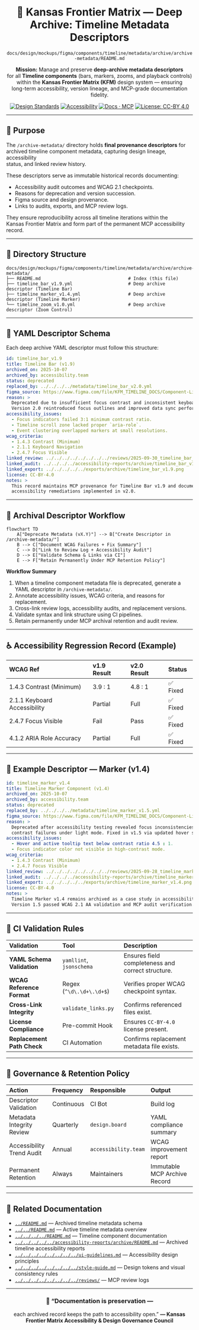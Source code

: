 <div align="center">

# 🧾 Kansas Frontier Matrix — Deep Archive: Timeline Metadata Descriptors  
`docs/design/mockups/figma/components/timeline/metadata/archive/archive-metadata/README.md`

**Mission:** Manage and preserve **deep-archive metadata descriptors**  
for all **Timeline components** (bars, markers, zooms, and playback controls)  
within the **Kansas Frontier Matrix (KFM)** design system — ensuring  
long-term accessibility, version lineage, and MCP-grade documentation fidelity.

[![Design Standards](https://img.shields.io/badge/Design-Human%20Centered-orange)](../../../../../../../../)
[![Accessibility](https://img.shields.io/badge/Accessibility-WCAG%202.1%20AA-yellow)](../../../../../../../../)
[![Docs · MCP](https://img.shields.io/badge/Docs-MCP-blue)](../../../../../../../../../)
[![License: CC-BY 4.0](https://img.shields.io/badge/License-CC--BY%204.0-green)](../../../../../../../../../LICENSE)

</div>

---

## 🎯 Purpose

The `/archive-metadata/` directory holds **final provenance descriptors** for  
archived timeline component metadata, capturing design lineage, accessibility  
status, and linked review history.  

These descriptors serve as immutable historical records documenting:
- Accessibility audit outcomes and WCAG 2.1 checkpoints.  
- Reasons for deprecation and version succession.  
- Figma source and design provenance.  
- Links to audits, exports, and MCP review logs.  

They ensure reproducibility across all timeline iterations within the  
Kansas Frontier Matrix and form part of the permanent MCP accessibility record.

---

## 🧭 Directory Structure

```text
docs/design/mockups/figma/components/timeline/metadata/archive/archive-metadata/
├── README.md                                 # Index (this file)
├── timeline_bar_v1.9.yml                     # Deep archive descriptor (Timeline Bar)
├── timeline_marker_v1.4.yml                  # Deep archive descriptor (Timeline Marker)
└── timeline_zoom_v1.0.yml                    # Deep archive descriptor (Zoom Control)
````

---

## 🧩 YAML Descriptor Schema

Each deep archive YAML descriptor must follow this structure:

```yaml
id: timeline_bar_v1.9
title: Timeline Bar (v1.9)
archived_on: 2025-10-07
archived_by: accessibility.team
status: deprecated
replaced_by: ../../../../metadata/timeline_bar_v2.0.yml
figma_source: https://www.figma.com/file/KFM_TIMELINE_DOCS/Component-Library?node-id=300%3A400
reason: >
  Deprecated due to insufficient focus contrast and inconsistent keyboard tab sequencing.
  Version 2.0 reintroduced focus outlines and improved data sync performance.
accessibility_issues:
  - Focus indicators failed 3:1 minimum contrast ratio.
  - Timeline scroll zone lacked proper `aria-role`.
  - Event clustering overlapped markers at small resolutions.
wcag_criteria:
  - 1.4.3 Contrast (Minimum)
  - 2.1.1 Keyboard Navigation
  - 2.4.7 Focus Visible
linked_review: ../../../../../../../../reviews/2025-09-30_timeline_bar_v1.9.md
linked_audit: ../../../../accessibility-reports/archive/timeline_bar_v1.9_team_audit.md
linked_export: ../../../../../exports/archive/timeline_bar_v1.9.png
license: CC-BY-4.0
notes: >
  This record maintains MCP provenance for Timeline Bar v1.9 and documents all
  accessibility remediations implemented in v2.0.
```

---

## 🧮 Archival Descriptor Workflow

```mermaid
flowchart TD
    A["Deprecate Metadata (vX.Y)"] --> B["Create Descriptor in /archive-metadata/"]
    B --> C["Document WCAG Failures + Fix Summary"]
    C --> D["Link to Review Log + Accessibility Audit"]
    D --> E["Validate Schema & Links via CI"]
    E --> F["Retain Permanently Under MCP Retention Policy"]
```

<!-- END OF MERMAID -->

**Workflow Summary**

1. When a timeline component metadata file is deprecated, generate a YAML descriptor in `/archive-metadata/`.
2. Annotate accessibility issues, WCAG criteria, and reasons for replacement.
3. Cross-link review logs, accessibility audits, and replacement versions.
4. Validate syntax and link structure using CI pipelines.
5. Retain permanently under MCP archival retention and audit review.

---

## ♿ Accessibility Regression Record (Example)

| WCAG Ref                     | v1.9 Result | v2.0 Result | Status  |
| :--------------------------- | :---------- | :---------- | :------ |
| 1.4.3 Contrast (Minimum)     | 3.9 : 1     | 4.8 : 1     | ✅ Fixed |
| 2.1.1 Keyboard Accessibility | Partial     | Full        | ✅ Fixed |
| 2.4.7 Focus Visible          | Fail        | Pass        | ✅ Fixed |
| 4.1.2 ARIA Role Accuracy     | Partial     | Full        | ✅ Fixed |

---

## 🧩 Example Descriptor — Marker (v1.4)

```yaml
id: timeline_marker_v1.4
title: Timeline Marker Component (v1.4)
archived_on: 2025-10-07
archived_by: accessibility.team
status: deprecated
replaced_by: ../../../../metadata/timeline_marker_v1.5.yml
figma_source: https://www.figma.com/file/KFM_TIMELINE_DOCS/Component-Library?node-id=400%3A320
reason: >
  Deprecated after accessibility testing revealed focus inconsistencies and tooltip text
  contrast failures under light mode. Fixed in v1.5 via updated hover state tokens.
accessibility_issues:
  - Hover and active tooltip text below contrast ratio 4.5 : 1.
  - Focus indicator color not visible in high-contrast mode.
wcag_criteria:
  - 1.4.3 Contrast (Minimum)
  - 2.4.7 Focus Visible
linked_review: ../../../../../../../../reviews/2025-09-28_timeline_marker_v1.4.md
linked_audit: ../../../../accessibility-reports/archive/timeline_marker_v1.4_team_audit.md
linked_export: ../../../../../exports/archive/timeline_marker_v1.4.png
license: CC-BY-4.0
notes: >
  Timeline Marker v1.4 remains archived as a case study in accessibility remediation.
  Version 1.5 passed WCAG 2.1 AA validation and MCP audit verification.
```

---

## 🧾 CI Validation Rules

| Validation                 | Tool                     | Description                                       |
| :------------------------- | :----------------------- | :------------------------------------------------ |
| **YAML Schema Validation** | `yamllint`, `jsonschema` | Ensures field completeness and correct structure. |
| **WCAG Reference Format**  | Regex (`^\d\.\d+\.\d+$`) | Verifies proper WCAG checkpoint syntax.           |
| **Cross-Link Integrity**   | `validate_links.py`      | Confirms referenced files exist.                  |
| **License Compliance**     | Pre-commit Hook          | Ensures `CC-BY-4.0` license present.              |
| **Replacement Path Check** | CI Automation            | Confirms replacement metadata file exists.        |

---

## 🧠 Governance & Retention Policy

| Action                    | Frequency  | Responsible          | Output                       |
| :------------------------ | :--------- | :------------------- | :--------------------------- |
| Descriptor Validation     | Continuous | CI Bot               | Build log                    |
| Metadata Integrity Review | Quarterly  | `design.board`       | YAML compliance summary      |
| Accessibility Trend Audit | Annual     | `accessibility.team` | WCAG improvement report      |
| Permanent Retention       | Always     | Maintainers          | Immutable MCP Archive Record |

---

## 🧩 Related Documentation

* [`../README.md`](../README.md) — Archived timeline metadata schema
* [`../../README.md`](../../README.md) — Active timeline metadata overview
* [`../../../../README.md`](../../../../README.md) — Timeline component documentation
* [`../../../../../accessibility-reports/archive/README.md`](../../../../../accessibility-reports/archive/README.md) — Archived timeline accessibility reports
* [`../../../../../../../../ui-guidelines.md`](../../../../../../../../ui-guidelines.md) — Accessibility design principles
* [`../../../../../../../../style-guide.md`](../../../../../../../../style-guide.md) — Design tokens and visual consistency rules
* [`../../../../../../../../reviews/`](../../../../../../../../reviews/) — MCP review logs

---

<div align="center">

### 🧾 “Documentation is preservation —

each archived record keeps the path to accessibility open.”
**— Kansas Frontier Matrix Accessibility & Design Governance Council**

</div>
